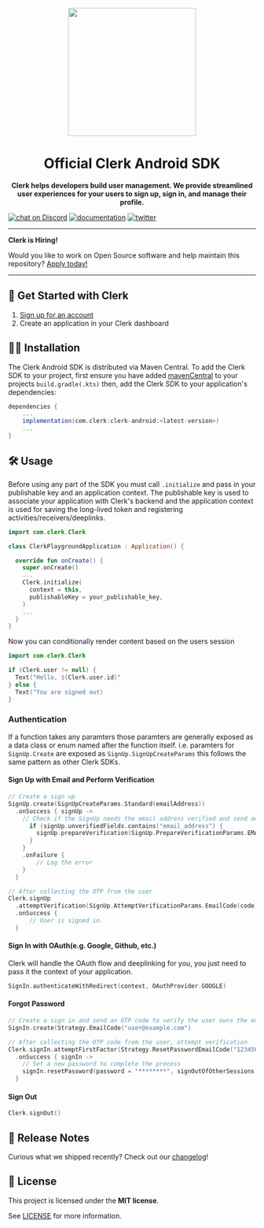 <p align="center">
  <a href="https://clerk.com?utm_source=github&utm_medium=clerk_ios" target="_blank" rel="noopener noreferrer">
    <picture>
      <source media="(prefers-color-scheme: dark)" srcset="https://images.clerk.com/static/logo-dark-mode-400x400.png">
      <img src="https://images.clerk.com/static/logo-light-mode-400x400.png" height="260">
    </picture>
  </a>
  <br />
</p>
<h1 align="center">
  Official Clerk Android SDK
</h1>
<p align="center">
  <strong>
    Clerk helps developers build user management. We provide streamlined user experiences for your users to sign up, sign in, and manage their profile.
  </strong>
</p>

[![chat on Discord](https://img.shields.io/discord/856971667393609759.svg?logo=discord)](https://clerk.com/discord)
[![documentation](https://img.shields.io/badge/documentation-clerk-green.svg)](https://clerk.com/docs)
[![twitter](https://img.shields.io/twitter/follow/ClerkDev?style=social)](https://twitter.com/intent/follow?screen_name=ClerkDev)

---

**Clerk is Hiring!**

Would you like to work on Open Source software and help maintain this repository? [Apply today!](https://jobs.ashbyhq.com/clerk)

---

## 🚀 Get Started with Clerk

1. [Sign up for an account](https://dashboard.clerk.com/sign-up?utm_source=github&utm_medium=clerk_ios_repo_readme)
2. Create an application in your Clerk dashboard

## 🧑‍💻 Installation
The Clerk Android SDK is distributed via Maven Central. To add the Clerk SDK to your project, first ensure you have added [mavenCentral](https://docs.gradle.org/current/userguide/declaring_repositories.html) to your projects `build.gradle(.kts)` then, add the Clerk SDK to your application's dependencies:
```gradle
dependencies {
    ...
    implementation(com.clerk:clerk-android:<latest-version>)
    ...
}
```

## 🛠️ Usage
Before using any part of the SDK you must call `.initialize` and pass in your publishable key and an application context. The publishable key is used to associate your application with Clerk's backend and the application context is used for saving the long-lived token and registering activities/receivers/deeplinks.

```kotlin
import com.clerk.Clerk

class ClerkPlaygroundApplication : Application() {

  override fun onCreate() {
    super.onCreate()
    ...
    Clerk.initialize(
      context = this,
      publishableKey = your_publishable_key,
    )
    ...
  }
}
```
Now you can conditionally render content based on the users session 

```kotlin
import com.clerk.Clerk

if (Clerk.user != null) {
  Text("Hello, ${Clerk.user.id}"
} else {
  Text("You are signed out)
}
```

### Authentication
If a function takes any paramters those paramters are generally exposed as a data class or enum named after the function itself. i.e. paramters for `SignUp.Create` are exposed as `SignUp.SignUpCreateParams` this follows the same pattern as other Clerk SDKs.

#### Sign Up with Email and Perform Verification
```kotlin
// Create a sign up
SignUp.create(SignUpCreateParams.Standard(emailAddress))
  .onSuccess { signUp ->
    // Check if the SignUp needs the email address verified and send an OTP code via email.
      if (signUp.unverifiedFields.contains("email_address") {
        signUp.prepareVerification(SignUp.PrepareVerificationParams.EMAIL_CODE)
      }
    }
    .onFailure {
        // Log the error
    }
  }

// After collecting the OTP from the user
Clerk.signUp
  .attemptVerification(SignUp.AttemptVerificationParams.EmailCode(code))
  .onSuccess {
      // User is signed in.
  }
```

#### Sign In with OAuth(e.g. Google, Github, etc.)
Clerk will handle the OAuth flow and deeplinking for you, you just need to pass it the context of your application.
```kotlin
SignIn.authenticateWithRedirect(context, OAuthProvider.GOOGLE)
```

#### Forgot Password
```kotlin
// Create a sign in and send an OTP code to verify the user owns the email
SignIn.create(Strategy.EmailCode("user@example.com")

// After collecting the OTP code from the user, attempt verification
Clerk.signIn.attemptFirstFactor(Strategy.ResetPasswordEmailCode("123456"))
  .onSuccess { signIn ->
    // Set a new password to complete the process
    signIn.resetPassword(password = "********", signOutOfOtherSessions = "true")
  }
```

#### Sign Out
```kotlin
Clerk.signOut()
```

## 🚢 Release Notes

Curious what we shipped recently? Check out our [changelog](https://clerk.com/changelog)!

<!---
## 🤝 How to Contribute

We're open to all community contributions! If you'd like to contribute in any way, please read [our contribution guidelines](https://github.com/clerk/javascript/blob/main/docs/CONTRIBUTING.md). We'd love to have you as part of the Clerk community!
-->

## 📝 License

This project is licensed under the **MIT license**.

See [LICENSE](https://github.com/clerk/javascript/blob/main/LICENSE) for more information.
